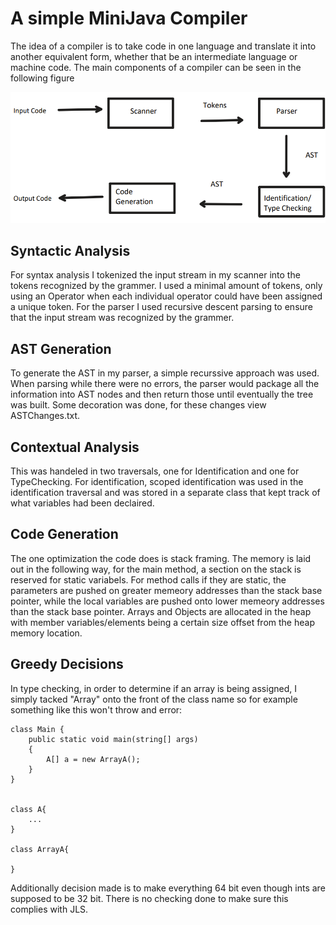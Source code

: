 # A simple MiniJava Compiler

The idea of a compiler is to take code in one language and translate it into another equivalent form, whether that be an intermediate language or machine code. The main components of a compiler can be seen in the following figure

![A diagram of a simple compiler](Images/CompilerDiagram.png)

## Syntactic Analysis

For syntax analysis I tokenized the input stream in my scanner into the tokens recognized by the grammer. I used a minimal amount of tokens, only using an Operator when each individual operator could have been assigned a unique token. For the parser I used recursive descent parsing to ensure that the input stream was recognized by the grammer.

## AST Generation

To generate the AST in my parser, a simple recurssive approach was used. When parsing while there were no errors, the parser would package all the information into AST nodes and then return those until eventually the tree was built. Some decoration was done, for these changes view ASTChanges.txt.

## Contextual Analysis

This was handeled in two traversals, one for Identification and one for TypeChecking. For identification, scoped identification was used in the identification traversal and was stored in a separate class that kept track of what variables had been declaired.

## Code Generation

The one optimization the code does is stack framing. The memory is laid out in the following way, for the main method, a section on the stack is reserved for static variabels. For method calls if they are static, the parameters are pushed on greater memeory addresses than the stack base pointer, while the local variables are pushed onto lower memeory addresses than the stack base pointer. Arrays and Objects are allocated in the heap with member variables/elements being a certain size offset from the heap memory location.

## Greedy Decisions

In type checking, in order to determine if an array is being assigned, I simply tacked "Array" onto the front of the class name so for example something like this won't throw and error:

```
class Main {
    public static void main(string[] args)
    {
        A[] a = new ArrayA();
    }
}


class A{
    ...
}

class ArrayA{

}

```

Additionally decision made is to make everything 64 bit even though ints are supposed to be 32 bit. There is no checking done to make sure this complies with JLS.
